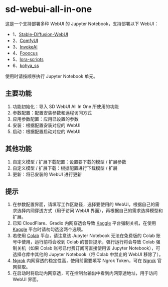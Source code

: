 # sd-webui-all-in-one
这是一个支持部署多种 WebUI 的 Jupyter Notebook，支持部署以下 WebUI：
- 1、[Stable-Diffusion-WebUI](https://github.com/AUTOMATIC1111/stable-diffusion-webui)
- 2、[ComfyUI](https://github.com/comfyanonymous/ComfyUI)
- 3、[InvokeAI](https://github.com/invoke-ai/InvokeAI)
- 4、[Fooocus](https://github.com/lllyasviel/Fooocus)
- 5、[lora-scripts](https://github.com/Akegarasu/lora-scripts)
- 6、[kohya_ss](https://github.com/bmaltais/kohya_ss)

使用时请按顺序执行 Jupyter Notebook 单元。

## 主要功能
1. 功能初始化：导入 SD WebUI All In One 所使用的功能
2. 参数配置：配置安装参数和远程访问方式
3. 应用参数配置：应用已设置的参数
4. 安装：根据配置安装对应的 WebUI
5. 启动：根据配置启动对应的 WebUI

## 其他功能
1. 自定义模型 / 扩展下载配置：设置要下载的模型 / 扩展参数
2. 自定义模型 / 扩展下载：根据配置进行下载模型 / 扩展
3. 更新：将已安装的 WebUI 进行更新

## 提示
1. 在参数配置界面，请填写工作区路径，选择要使用的 WebUI，根据自己的需求选择内网穿透方式（用于访问 WebUI 界面），再根据自己的需求选择模型和扩展。
2. 已知 CloudFlare、Gradio 内网穿透会导致 [Kaggle](https://www.kaggle.com) 平台强制关机，在使用 [Kaggle](https://www.kaggle.com) 平台时请勿勾选这两个选项。
3. 若使用 [Colab](https://colab.research.google.com) 平台，请注意该 Jupyter Notebook 无法在免费版的 Colab 账号中使用，运行前将会收到 Colab 的警告提示，强行运行将会导致 Colab 强制关机（如果 Colab 账号已付费订阅可直接使用该 Jupyter Notebook），可选择仓库中其他的  Jupyter Notebook（将 Colab 中禁止的 WebUI 移除了）。
4. [Ngrok](https://ngrok.com) 内网穿透的稳定性高，使用前需要填写 Ngrok Token，可在 [Ngrok](https://ngrok.com) 官网获取。
5. 在启动时将启动内网穿透，可在控制台输出中看到内网穿透地址，用于访问 WebUI 界面。
